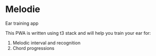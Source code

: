 # Melodie

Ear training app

This PWA is written using t3 stack and will help you train your ear for:

1. Melodic interval and recognition
2. Chord progressions
